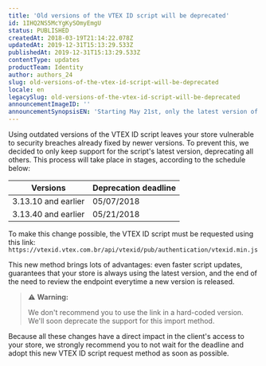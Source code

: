```yaml
---
title: 'Old versions of the VTEX ID script will be deprecated'
id: 1IHQ2NS5McYgKySOmyEmgU
status: PUBLISHED
createdAt: 2018-03-19T21:14:22.078Z
updatedAt: 2019-12-31T15:13:29.533Z
publishedAt: 2019-12-31T15:13:29.533Z
contentType: updates
productTeam: Identity
author: authors_24
slug: old-versions-of-the-vtex-id-script-will-be-deprecated
locale: en
legacySlug: old-versions-of-the-vtex-id-script-will-be-deprecated
announcementImageID: ''
announcementSynopsisEN: 'Starting May 21st, only the latest version of the VTEX ID script will be supported by the platform.'
---
```


Using outdated versions of the VTEX ID script leaves your store vulnerable to security breaches already fixed by newer versions. To prevent this, we decided to only keep support for the script's latest version, deprecating all others. This process will take place in stages, according to the schedule below: 

| Versions | Deprecation deadline |
| ---------- | ---------- |
| 3.13.10 and earlier | 05/07/2018 |
| 3.13.40 and earlier | 05/21/2018 |

To make this change possible, the VTEX ID script must be requested using this link:
`https://vtexid.vtex.com.br/api/vtexid/pub/authentication/vtexid.min.js`

This new method brings lots of advantages: even faster script updates, guarantees that your store is always using the latest version, and the end of the need to review the endpoint everytime a new version is released. 

>⚠️ **Warning:**
>
> 
> We don't recommend you to use the link in a hard-coded version. We'll soon deprecate the support for this import method.

Because all these changes have a direct impact in the client's access to your store, we strongly recommend you to not wait for the deadline and adopt this new VTEX ID script request method as soon as possible.
